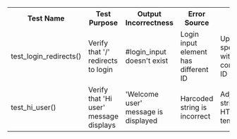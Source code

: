 <table><tbody>
<tr>
    <th>Test Name</th>
    <th>Test Purpose</th>
    <th>Output Incorrectness</th>
    <th>Error Source</th>
    <th>Fix</th>
</tr>

<tr>
    <td>test_login_redirects()</th>
    <td>Verify that '/' redirects to login</th>
    <td>#login_input doesn't exist</th>
    <td>Login input element has different ID</th>
    <td>Update spec with correct ID</th>
</tr>

<tr>
    <td>test_hi_user()</th>
    <td>Verify that 'Hi user' message displays</th>
    <td>'Welcome user' message is displayed</th>
    <td>Harcoded string is incorrect</th>
    <td>Adjusted string in HTML template</th>
</tr>

</tbody></table>